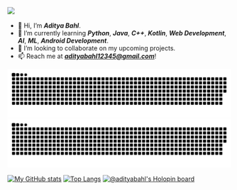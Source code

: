 ![](https://komarev.com/ghpvc/?username=AdityaBahl)
- 👋 Hi, I’m ***Aditya Bahl***.
- 🌱 I’m currently learning ***Python***, ***Java***, ***C++***, ***Kotlin***, ***Web Development***, ***AI***, ***ML***, ***Android Development***.
- 💞️ I’m looking to collaborate on my upcoming projects.
- 📫 Reach me at ***adityabahl12345@gmail.com***!

<!---
AdityaBahl/AdityaBahl is a ✨ special ✨ repository because its `README.md` (this file) appears on your GitHub profile.
You can click the Preview link to take a look at your changes.
--->

![github contribution grid snake animation](https://raw.githubusercontent.com/AdityaBahl/AdityaBahl/output/github-contribution-grid-snake-dark.svg#gh-dark-mode-only)![github contribution grid snake animation](https://raw.githubusercontent.com/AdityaBahl/AdityaBahl/output/github-contribution-grid-snake.svg#gh-light-mode-only)


[![My GitHub stats](https://github-readme-stats.vercel.app/api?username=adityabahl&theme=tokyonight&showicons=true)](https://github.com/anuraghazra/github-readme-stats)
[![Top Langs](https://github-readme-stats.vercel.app/api/top-langs/?username=adityabahl&theme=tokyonight)](https://github.com/anuraghazra/github-readme-stats)
[![@adityabahl's Holopin board](https://holopin.me/adityabahl)](https://holopin.io/@adityabahl)
<!---
<p align="center"> 
  Visitor count<br>
  <img src="https://profile-counter.glitch.me/AdityaBahl/count.svg" />
</p>
--->
